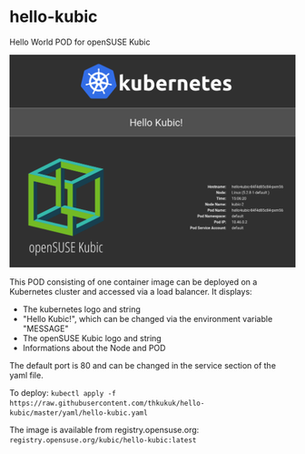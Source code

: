 # hello-kubic
Hello World POD for openSUSE Kubic

![Screenshot](images/Hello-Kubic-Screenshot.png "Screenshot")

This POD consisting of one container image can be deployed on a
Kubernetes cluster and accessed via a load balancer. It displays:
  * The kubernetes logo and string
  * "Hello Kubic!", which can be changed via the environment variable "MESSAGE"
  * The openSUSE Kubic logo and string
  * Informations about the Node and POD

The default port is 80 and can be changed in the service section of the yaml
file. 

To deploy: ``kubectl apply -f https://raw.githubusercontent.com/thkukuk/hello-kubic/master/yaml/hello-kubic.yaml``

The image is available from registry.opensuse.org: 
`registry.opensuse.org/kubic/hello-kubic:latest`
